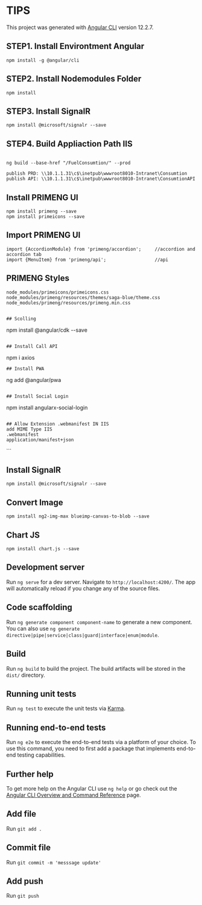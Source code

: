 # TIPS

This project was generated with [Angular CLI](https://github.com/angular/angular-cli) version 12.2.7.


## STEP1. Install Environtment Angular
```
npm install -g @angular/cli
```

## STEP2. Install Nodemodules Folder
```
npm install
```

## STEP3. Install SignalR
```
npm install @microsoft/signalr --save
```

## STEP4. Build Appliaction Path IIS
```

ng build --base-href "/FuelConsumtion/" --prod

publish PRD: \\10.1.1.31\c$\inetpub\wwwroot8010-Intranet\Consumtion
publish API: \\10.1.1.31\c$\inetpub\wwwroot8010-Intranet\ConsumtionAPI
```



## Install PRIMENG UI
```
npm install primeng --save
npm install primeicons --save
```

## Import PRIMENG UI
```
import {AccordionModule} from 'primeng/accordion';     //accordion and accordion tab
import {MenuItem} from 'primeng/api';                  //api
```

## PRIMENG Styles
```
node_modules/primeicons/primeicons.css
node_modules/primeng/resources/themes/saga-blue/theme.css
node_modules/primeng/resources/primeng.min.css


## Scolling
```
npm install @angular/cdk --save
```

## Install Call API
``` 
npm i axios
```
## Install PWA
```
ng add @angular/pwa
```

## Install Social Login
```
npm install angularx-social-login
```

## Allow Extension .webmanifest IN IIS
add MIME Type IIS
.webmanifest
application/manifest+json

```
<?xml version="1.0" encoding="UTF-8"?>
<configuration>
  <system.webServer>
    <rewrite>
      <rules>
        <rule name="AngularPageRefresh" stopProcessing="true">
          <match url=".*" />
          <conditions logicalGrouping="MatchAll">
            <add input="{REQUEST_FILENAME}" matchType="IsFile" negate="true" />
            <add input="{REQUEST_FILENAME}" matchType="IsDirectory" negate="true" />
          </conditions>
          <action type="Rewrite" url="/appname/" />
        </rule>
      </rules>
    </rewrite>
  </system.webServer>
</configuration>
```

## Install SignalR
```
npm install @microsoft/signalr --save
```

## Convert Image
```
npm install ng2-img-max blueimp-canvas-to-blob --save  
```

## Chart JS
```
npm install chart.js --save
```

## Development server

Run `ng serve` for a dev server. Navigate to `http://localhost:4200/`. The app will automatically reload if you change any of the source files.

## Code scaffolding

Run `ng generate component component-name` to generate a new component. You can also use `ng generate directive|pipe|service|class|guard|interface|enum|module`.

## Build

Run `ng build` to build the project. The build artifacts will be stored in the `dist/` directory.

## Running unit tests

Run `ng test` to execute the unit tests via [Karma](https://karma-runner.github.io).

## Running end-to-end tests

Run `ng e2e` to execute the end-to-end tests via a platform of your choice. To use this command, you need to first add a package that implements end-to-end testing capabilities.

## Further help

To get more help on the Angular CLI use `ng help` or go check out the [Angular CLI Overview and Command Reference](https://angular.io/cli) page.


## Add file
Run `git add .`  

## Commit file
Run `git commit -m 'messsage update'` 

## Add push
Run `git push` 